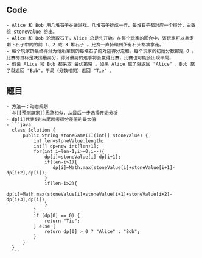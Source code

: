 ## Code
	- Alice 和 Bob 用几堆石子在做游戏。几堆石子排成一行，每堆石子都对应一个得分，由数组 stoneValue 给出。
	- Alice 和 Bob 轮流取石子，Alice 总是先开始。在每个玩家的回合中，该玩家可以拿走剩下石子中的的前 1、2 或 3 堆石子 。比赛一直持续到所有石头都被拿走。
	- 每个玩家的最终得分为他所拿到的每堆石子的对应得分之和。每个玩家的初始分数都是 0 。比赛的目标是决出最高分，得分最高的选手将会赢得比赛，比赛也可能会出现平局。
	- 假设 Alice 和 Bob 都采取 最优策略 。如果 Alice 赢了就返回 "Alice" ，Bob 赢了就返回 "Bob"，平局（分数相同）返回 "Tie" 。
## 题目
	- 方法一：动态规划
	- 与[[预测赢家]]思路相似，从最后一步选择开始分析
	- dp[i]代表i到末尾两者得分差值的最大值
	- ```java
	  class Solution {
	      public String stoneGameIII(int[] stoneValue) {
	          int len=stoneValue.length;
	          int[] dp=new int[len+1];
	          for(int i=len-1;i>=0;i--){
	              dp[i]=stoneValue[i]-dp[i+1];
	              if(len-i>1){
	                 dp[i]=Math.max(stoneValue[i]+stoneValue[i+1]-dp[i+2],dp[i]);
	              }
	              if(len-i>2){
	                  dp[i]=Math.max(stoneValue[i]+stoneValue[i+1]+stoneValue[i+2]-dp[i+3],dp[i]);
	              }
	          }
	          if (dp[0] == 0) {
	              return "Tie";
	          } else {
	              return dp[0] > 0 ? "Alice" : "Bob";
	          }
	      }
	  }
	  ```